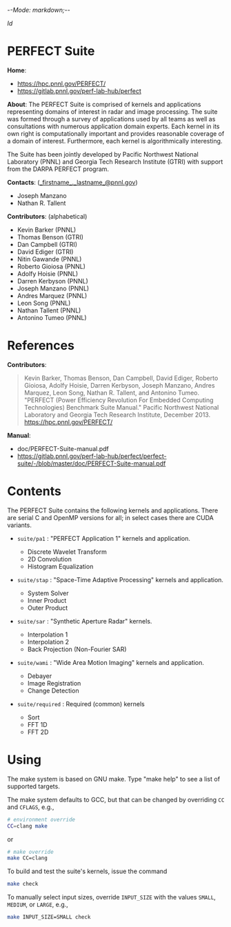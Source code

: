 -*-Mode: markdown;-*-

$Id$


PERFECT Suite
=============================================================================

**Home**:
  - https://hpc.pnnl.gov/PERFECT/
  - https://gitlab.pnnl.gov/perf-lab-hub/perfect


**About**: The PERFECT Suite is comprised of kernels and applications
representing domains of interest in radar and image processing. The
suite was formed through a survey of applications used by all teams as
well as consultations with numerous application domain experts. Each
kernel in its own right is computationally important and provides
reasonable coverage of a domain of interest. Furthermore, each kernel
is algorithmically interesting.

The Suite has been jointly developed by Pacific Northwest National
Laboratory (PNNL) and Georgia Tech Research Institute (GTRI) with
support from the DARPA PERFECT program.


**Contacts**: (_firstname_._lastname_@pnnl.gov)
  - Joseph Manzano
  - Nathan R. Tallent


**Contributors**: (alphabetical)
  - Kevin Barker (PNNL)
  - Thomas Benson (GTRI)
  - Dan Campbell (GTRI)
  - David Ediger (GTRI)
  - Nitin Gawande (PNNL)
  - Roberto Gioiosa (PNNL)
  - Adolfy Hoisie (PNNL)
  - Darren Kerbyson (PNNL)
  - Joseph Manzano (PNNL)
  - Andres Marquez (PNNL)
  - Leon Song (PNNL)
  - Nathan Tallent (PNNL)
  - Antonino Tumeo (PNNL)


References
=============================================================================

**Contributors**:
  > Kevin Barker, Thomas Benson, Dan Campbell, David Ediger, Roberto Gioiosa, Adolfy Hoisie, Darren Kerbyson, Joseph Manzano, Andres Marquez, Leon Song, Nathan R. Tallent, and Antonino Tumeo.  "PERFECT (Power Efficiency Revolution For Embedded Computing Technologies) Benchmark Suite Manual." Pacific Northwest National Laboratory and Georgia Tech Research Institute, December 2013. https://hpc.pnnl.gov/PERFECT/


**Manual**:
  - doc/PERFECT-Suite-manual.pdf
  - https://gitlab.pnnl.gov/perf-lab-hub/perfect/perfect-suite/-/blob/master/doc/PERFECT-Suite-manual.pdf


Contents
=============================================================================

The PERFECT Suite contains the following kernels and applications.
There are serial C and OpenMP versions for all; in select cases there
are CUDA variants.

- `suite/pa1` : "PERFECT Application 1" kernels and application.
  - Discrete Wavelet Transform
  - 2D Convolution
  - Histogram Equalization

- `suite/stap`  : "Space-Time Adaptive Processing" kernels and application.
  - System Solver
  - Inner Product
  - Outer Product

- `suite/sar` : "Synthetic Aperture Radar" kernels.
  - Interpolation 1
  - Interpolation 2
  - Back Projection (Non-Fourier SAR)

- `suite/wami` : "Wide Area Motion Imaging" kernels and application.
  - Debayer
  - Image Registration
  - Change Detection

- `suite/required` : Required (common) kernels
  - Sort
  - FFT 1D
  - FFT 2D


Using
=============================================================================

The make system is based on GNU make.  Type "make help" to see a list of
supported targets.

The make system defaults to GCC, but that can be changed by overriding
`CC` and `CFLAGS`, e.g.,
  ```sh
  # environment override
  CC=clang make
  ```
or
  ```sh
  # make override
  make CC=clang
  ```

To build and test the suite's kernels, issue the command
  ```sh
  make check
  ```
To manually select input sizes, override `INPUT_SIZE` with the values
`SMALL`, `MEDIUM`, or `LARGE`, e.g.,
  ```sh
  make INPUT_SIZE=SMALL check
  ```

